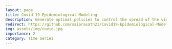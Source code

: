 ```yaml
---
layout: page
title: Covid-19 Epidemiological Modeling
description: Generate optimal policies to control the spread of the virus by performing multi-model simulations using hybrid timed automata.
redirect: https://github.com/saiprasath21/Covid19-Epidemiological-Modeling
img: assets/img/covid.jpg
importance: 2
category: Time Series
---
```


